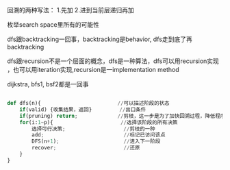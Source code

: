 
回溯的两种写法：
1.先加
2.进到当前层递归再加

枚举search space里所有的可能性

dfs跟backtracking一回事，backtracking是behavior, dfs走到底了再backtracking

dfs跟recursion不是一个层面的概念，dfs是一种算法，dfs可以用recursion实现 ，也可以用iteration实现,recursion是一implementation method

dijkstra, bfs1, bsf2都是一回事



```python

def dfs(n){                         //可以描述阶段的状态
	if(valid) {收集结果，返回}	        //出口条件
	if(pruning) return;             //剪枝，这一步是为了加快回溯过程，降低程序执行时间
	for(i:1~p){                      //选择该阶段的所有决策
		选择可行决策;                   //剪枝的一种 
		add;						  //标记已访问该点
		DFS(n+1);                     //进入下一阶段
		recover;                      //还原
	}
}

```